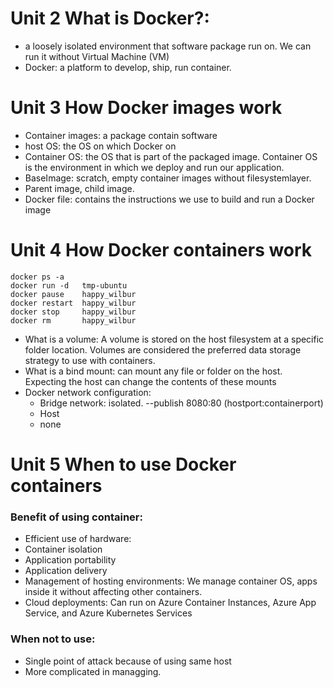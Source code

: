# Unit 2 What is Docker?:
- a loosely isolated environment that software package run on. We can run it without Virtual Machine (VM)
- Docker: a platform to develop, ship, run container.

# Unit 3 How Docker images work
- Container images: a package contain software
- host OS: the OS on which Docker on
- Container OS: the OS that is part of the packaged image. Container OS is the environment in which we deploy and run our application.
- BaseImage: scratch, empty container images without filesystemlayer.
- Parent image, child image.
- Docker file:  contains the instructions we use to build and run a Docker image

# Unit 4 How Docker containers work
```
docker ps -a
docker run -d   tmp-ubuntu
docker pause    happy_wilbur
docker restart  happy_wilbur
docker stop     happy_wilbur
docker rm       happy_wilbur  
```

- What is a volume: A volume is stored on the host filesystem at a specific folder location. Volumes are considered the preferred data storage strategy to use with containers.
- What is a bind mount: can mount any file or folder on the host. Expecting the host can change the contents of these mounts
- Docker network configuration: 
    - Bridge network: isolated. --publish 8080:80 (hostport:containerport)
    - Host
    - none

# Unit 5 When to use Docker containers
### Benefit of using container:
- Efficient use of hardware: 
- Container isolation
- Application portability
- Application delivery
- Management of hosting environments: We manage container OS, apps inside it without affecting other containers.
- Cloud deployments: Can run on Azure Container Instances, Azure App Service, and Azure Kubernetes Services

### When not to use: 
- Single point of attack because of using same host
- More complicated in managging.